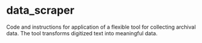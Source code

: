 # data_scraper
Code and instructions for application of a flexible tool for collecting archival data. The tool transforms digitized text into meaningful data.
